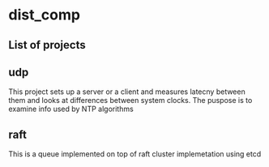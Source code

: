 # dist_comp

## List of projects
## udp
This project sets up a server or a client and measures latecny between them and looks at differences between system clocks.
The puspose is to examine info used by NTP algorithms


## raft
This is a queue implemented on top of raft cluster implemetation using etcd
